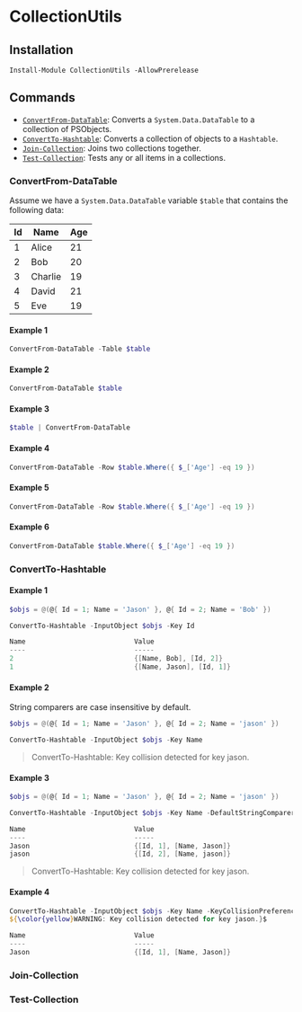 # CollectionUtils

## Installation

`Install-Module CollectionUtils -AllowPrerelease`

## Commands

- [`ConvertFrom-DataTable`](###ConvertFrom-DataTable): Converts a `System.Data.DataTable` to a collection of PSObjects.
- [`ConvertTo-Hashtable`](###ConvertTo-Hashtable): Converts a collection of objects to a `Hashtable`.
- [`Join-Collection`](###Join-Collection): Joins two collections together.
- [`Test-Collection`](###Test-Collection): Tests any or all items in a collections.

### ConvertFrom-DataTable

Assume we have a `System.Data.DataTable` variable `$table` that contains the following data:

| Id | Name    | Age |
|----|---------|-----|
| 1  | Alice   | 21  |
| 2  | Bob     | 20  |
| 3  | Charlie | 19  |
| 4  | David   | 21  |
| 5  | Eve     | 19  |

#### Example 1

```powershell
ConvertFrom-DataTable -Table $table
```

#### Example 2

```powershell
ConvertFrom-DataTable $table
```

#### Example 3

```powershell
$table | ConvertFrom-DataTable
```

#### Example 4

```powershell
ConvertFrom-DataTable -Row $table.Where({ $_['Age'] -eq 19 })
```

#### Example 5

```powershell
ConvertFrom-DataTable -Row $table.Where({ $_['Age'] -eq 19 })
```

#### Example 6

```powershell
ConvertFrom-DataTable $table.Where({ $_['Age'] -eq 19 })
```

### ConvertTo-Hashtable

#### Example 1

```powershell
$objs = @(@{ Id = 1; Name = 'Jason' }, @{ Id = 2; Name = 'Bob' })

ConvertTo-Hashtable -InputObject $objs -Key Id

Name                           Value
----                           -----
2                              {[Name, Bob], [Id, 2]}
1                              {[Name, Jason], [Id, 1]}
```

#### Example 2

String comparers are case insensitive by default.

```powershell
$objs = @(@{ Id = 1; Name = 'Jason' }, @{ Id = 2; Name = 'jason' })

ConvertTo-Hashtable -InputObject $objs -Key Name
```

> ConvertTo-Hashtable: Key collision detected for key jason.

#### Example 3


```powershell
$objs = @(@{ Id = 1; Name = 'Jason' }, @{ Id = 2; Name = 'jason' })

ConvertTo-Hashtable -InputObject $objs -Key Name -DefaultStringComparer ([StringComparer]::Ordinal)

Name                           Value
----                           -----
Jason                          {[Id, 1], [Name, Jason]}
jason                          {[Id, 2], [Name, jason]}
```

> ConvertTo-Hashtable: Key collision detected for key jason.

#### Example 4

```powershell
ConvertTo-Hashtable -InputObject $objs -Key Name -KeyCollisionPreference Warn
${\color{yellow}WARNING: Key collision detected for key jason.}$

Name                           Value
----                           -----
Jason                          {[Id, 1], [Name, Jason]}
```


### Join-Collection

### Test-Collection
